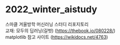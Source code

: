 # 2022_winter_aistudy                 
스마클 겨울방학 머신러닝 스터디 리포지토리            
교재: 모두의 딥러닝(길벗) (https://thebook.io/080228/)                         
matplotlib 참고 사이트 (https://wikidocs.net/4763)
